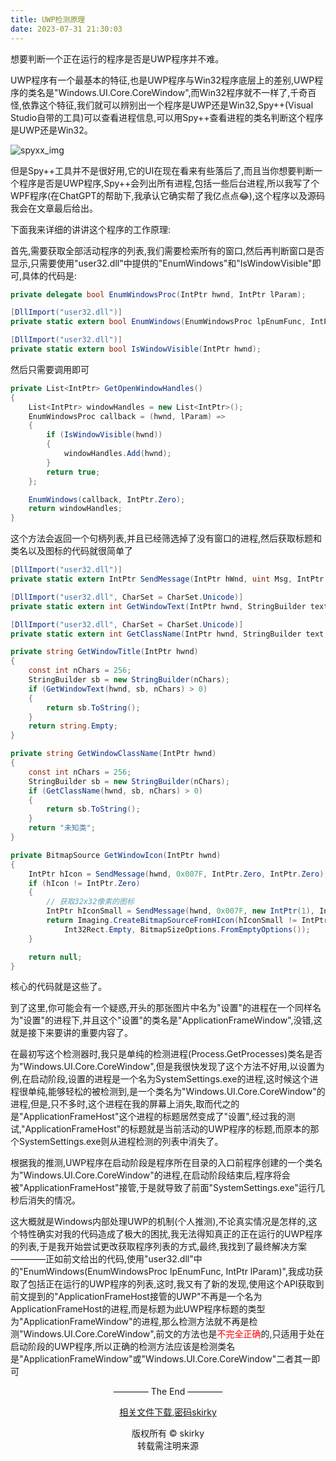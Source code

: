 ```yaml
---
title: UWP检测原理
date: 2023-07-31 21:30:03
---
```

想要判断一个正在运行的程序是否是UWP程序并不难。

UWP程序有一个最基本的特征,也是UWP程序与Win32程序底层上的差别,UWP程序的类名是"Windows.UI.Core.CoreWindow",而Win32程序就不一样了,千奇百怪,依靠这个特征,我们就可以辨别出一个程序是UWP还是Win32,Spy++(Visual Studio自带的工具)可以查看进程信息,可以用Spy++查看进程的类名判断这个程序是UWP还是Win32。
  
![spyxx_img](Spyxx_screenhost.png)

但是Spy++工具并不是很好用,它的UI在现在看来有些落后了,而且当你想要判断一个程序是否是UWP程序,Spy++会列出所有进程,包括一些后台进程,所以我写了个WPF程序(在ChatGPT的帮助下,我承认它确实帮了我亿点点😂),这个程序以及源码我会在文章最后给出。

下面我来详细的讲讲这个程序的工作原理:

首先,需要获取全部活动程序的列表,我们需要检索所有的窗口,然后再判断窗口是否显示,只需要使用"user32.dll"中提供的"EnumWindows"和"IsWindowVisible"即可,具体的代码是:

```cs
private delegate bool EnumWindowsProc(IntPtr hwnd, IntPtr lParam);

[DllImport("user32.dll")]
private static extern bool EnumWindows(EnumWindowsProc lpEnumFunc, IntPtr lParam);

[DllImport("user32.dll")]
private static extern bool IsWindowVisible(IntPtr hwnd);
```

然后只需要调用即可

```cs
private List<IntPtr> GetOpenWindowHandles()
{
    List<IntPtr> windowHandles = new List<IntPtr>();
    EnumWindowsProc callback = (hwnd, lParam) =>
    {
        if (IsWindowVisible(hwnd))
        {
            windowHandles.Add(hwnd);
        }
        return true;
    };

    EnumWindows(callback, IntPtr.Zero);
    return windowHandles;
}
```

这个方法会返回一个句柄列表,并且已经筛选掉了没有窗口的进程,然后获取标题和类名以及图标的代码就很简单了

```cs
[DllImport("user32.dll")]
private static extern IntPtr SendMessage(IntPtr hWnd, uint Msg, IntPtr wParam, IntPtr lParam);

[DllImport("user32.dll", CharSet = CharSet.Unicode)]
private static extern int GetWindowText(IntPtr hwnd, StringBuilder text, int count);

[DllImport("user32.dll", CharSet = CharSet.Unicode)]
private static extern int GetClassName(IntPtr hwnd, StringBuilder text, int count);

private string GetWindowTitle(IntPtr hwnd)
{
    const int nChars = 256;
    StringBuilder sb = new StringBuilder(nChars);
    if (GetWindowText(hwnd, sb, nChars) > 0)
    {
        return sb.ToString();
    }
    return string.Empty;
}

private string GetWindowClassName(IntPtr hwnd)
{
    const int nChars = 256;
    StringBuilder sb = new StringBuilder(nChars);
    if (GetClassName(hwnd, sb, nChars) > 0)
    {
        return sb.ToString();
    }
    return "未知类";
}

private BitmapSource GetWindowIcon(IntPtr hwnd)
{
    IntPtr hIcon = SendMessage(hwnd, 0x007F, IntPtr.Zero, IntPtr.Zero);
    if (hIcon != IntPtr.Zero)
    {
        // 获取32x32像素的图标
        IntPtr hIconSmall = SendMessage(hwnd, 0x007F, new IntPtr(1), IntPtr.Zero);
        return Imaging.CreateBitmapSourceFromHIcon(hIconSmall != IntPtr.Zero ? hIconSmall : hIcon,
            Int32Rect.Empty, BitmapSizeOptions.FromEmptyOptions());
    }

    return null;
}
```

核心的代码就是这些了。

到了这里,你可能会有一个疑惑,开头的那张图片中名为"设置"的进程在一个同样名为"设置"的进程下,并且这个"设置"的类名是"ApplicationFrameWindow",没错,这就是接下来要讲的重要内容了。

在最初写这个检测器时,我只是单纯的检测进程(Process.GetProcesses)类名是否为"Windows.UI.Core.CoreWindow",但是我很快发现了这个方法不好用,以设置为例,在启动阶段,设置的进程是一个名为SystemSettings.exe的进程,这时候这个进程很单纯,能够轻松的被检测到,是一个类名为"Windows.UI.Core.CoreWindow"的进程,但是,只不多时,这个进程在我的屏幕上消失,取而代之的是"ApplicationFrameHost"这个进程的标题居然变成了"设置",经过我的测试,"ApplicationFrameHost"的标题就是当前活动的UWP程序的标题,而原本的那个SystemSettings.exe则从进程检测的列表中消失了。

根据我的推测,UWP程序在启动阶段是程序所在目录的入口前程序创建的一个类名为"Windows.UI.Core.CoreWindow"的进程,在启动阶段结束后,程序将会被"ApplicationFrameHost"接管,于是就导致了前面"SystemSettings.exe"运行几秒后消失的情况。

这大概就是Windows内部处理UWP的机制(个人推测),不论真实情况是怎样的,这个特性确实对我的代码造成了极大的困扰,我无法得知真正的正在运行的UWP程序的列表,于是我开始尝试更改获取程序列表的方式,最终,我找到了最终解决方案————正如前文给出的代码,使用"user32.dll"中的"EnumWindows(EnumWindowsProc lpEnumFunc, IntPtr lParam)",我成功获取了包括正在运行的UWP程序的列表,这时,我又有了新的发现,使用这个API获取到前文提到的"ApplicationFrameHost接管的UWP"不再是一个名为ApplicationFrameHost的进程,而是标题为此UWP程序标题的类型为"ApplicationFrameWindow"的进程,那么检测方法就不再是检测"Windows.UI.Core.CoreWindow",前文的方法也是<font color="red">不完全正确</font>的,只适用于处在启动阶段的UWP程序,所以正确的检测方法应该是检测类名是"ApplicationFrameWindow"或"Windows.UI.Core.CoreWindow"二者其一即可

<p style="text-align: center;">
  ———— The End ————
</p>

<p style="text-align: center;">
  <a class="random-link" href="https://wwra.lanzouj.com/b032oceef" target="_blank"
    rel="noopener noreferrer">相关文件下载,密码skirky</a>
</p>

<p style="text-align: center;">
  版权所有 © skirky<br>
  转载需注明来源
</p>